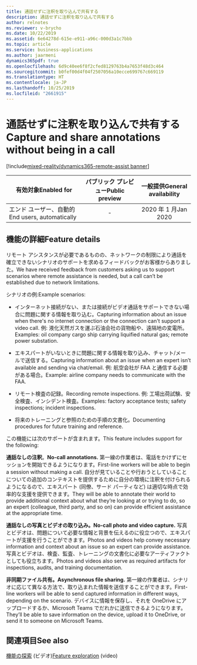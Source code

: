 ```yaml
---
title: 通話せずに注釈を取り込んで共有する
description: 通話せずに注釈を取り込んで共有する
author: relnotes
ms.reviewer: v-brycho
ms.date: 10/22/2019
ms.assetid: 6e64278d-615e-e911-a96c-000d3a1c7bbb
ms.topic: article
ms.service: business-applications
ms.author: jaarmeni
dynamics365pdf: true
ms.openlocfilehash: 6d9c40ee6f8f2cfed8129763b4a7653f48d3c464
ms.sourcegitcommit: b0fef00d4f04f2507056a10ecce699767c669119
ms.translationtype: HT
ms.contentlocale: ja-JP
ms.lasthandoff: 10/25/2019
ms.locfileid: "2661915"
---
```

# <a name="capture-and-share-annotations-without-being-in-a-call"></a><span data-ttu-id="869e1-103">通話せずに注釈を取り込んで共有する</span><span class="sxs-lookup"><span data-stu-id="869e1-103">Capture and share annotations without being in a call</span></span>
[!include[mixed-reality/dynamics365-remote-assist banner](../includes/mixed-reality/dynamics365-remote-assist.md)]

| <span data-ttu-id="869e1-104">有効対象</span><span class="sxs-lookup"><span data-stu-id="869e1-104">Enabled for</span></span>    |  <span data-ttu-id="869e1-105">パブリック プレビュー</span><span class="sxs-lookup"><span data-stu-id="869e1-105">Public preview</span></span> | <span data-ttu-id="869e1-106">一般提供</span><span class="sxs-lookup"><span data-stu-id="869e1-106">General availability</span></span> | 
| ---------- | :----------: |:----------: |
|<span data-ttu-id="869e1-107">エンド ユーザー、自動的</span><span class="sxs-lookup"><span data-stu-id="869e1-107">End users, automatically</span></span>|-| <span data-ttu-id="869e1-108">2020 年 1 月</span><span class="sxs-lookup"><span data-stu-id="869e1-108">Jan 2020</span></span>|






## <a name="feature-details"></a><span data-ttu-id="869e1-109">機能の詳細</span><span class="sxs-lookup"><span data-stu-id="869e1-109">Feature details</span></span>
<!--feature detail start -->
<span data-ttu-id="869e1-110">リモート アシスタンスが必要であるものの、ネットワークの制限により通話を確立できないシナリオのサポートを求めるフィードバックがお客様からありました。</span><span class="sxs-lookup"><span data-stu-id="869e1-110">We have received feedback from customers asking us to support scenarios where remote assistance is needed, but a call can’t be established due to network limitations.</span></span> 

<span data-ttu-id="869e1-111">シナリオの例:</span><span class="sxs-lookup"><span data-stu-id="869e1-111">Example scenarios:</span></span> 

-  <span data-ttu-id="869e1-112">インターネット接続がない、または接続がビデオ通話をサポートできない場合に問題に関する情報を取り込む。</span><span class="sxs-lookup"><span data-stu-id="869e1-112">Capturing information about an issue when there's no internet connection or the connection can't support a video call.</span></span> <span data-ttu-id="869e1-113">例: 液化天然ガスを運ぶ石油会社の貨物船や、遠隔地の変電所。</span><span class="sxs-lookup"><span data-stu-id="869e1-113">Examples: oil company cargo ship carrying liquified natural gas; remote power substation.</span></span>

-  <span data-ttu-id="869e1-114">エキスパートがいないときに問題に関する情報を取り込み、チャット/メールで送信する。</span><span class="sxs-lookup"><span data-stu-id="869e1-114">Capturing information about an issue when an expert isn’t available and sending via chat/email.</span></span> <span data-ttu-id="869e1-115">例: 航空会社が FAA と通信する必要がある場合。</span><span class="sxs-lookup"><span data-stu-id="869e1-115">Example: airline company needs to communicate with the FAA.</span></span>

-  <span data-ttu-id="869e1-116">リモート検査の記録。</span><span class="sxs-lookup"><span data-stu-id="869e1-116">Recording remote inspections.</span></span> <span data-ttu-id="869e1-117">例: 工場出荷試験、安全検査、インシデント検査。</span><span class="sxs-lookup"><span data-stu-id="869e1-117">Examples: factory acceptance tests; safety inspections; incident inspections.</span></span>

-  <span data-ttu-id="869e1-118">将来のトレーニングと参照のための手順の文書化。</span><span class="sxs-lookup"><span data-stu-id="869e1-118">Documenting procedures for future training and reference.</span></span>

<span data-ttu-id="869e1-119">この機能には次のサポートが含まれます。</span><span class="sxs-lookup"><span data-stu-id="869e1-119">This feature includes support for the following:</span></span>

<span data-ttu-id="869e1-120">**通話なしの注釈**。</span><span class="sxs-lookup"><span data-stu-id="869e1-120">**No-call annotations.**</span></span> <span data-ttu-id="869e1-121">第一線の作業者は、電話をかけずにセッションを開始できるようになります。</span><span class="sxs-lookup"><span data-stu-id="869e1-121">First-line workers will be able to begin a session without making a call.</span></span> <span data-ttu-id="869e1-122">自分が見ていることや行おうとしていることについての追加のコンテキストを提供するために自分の環境に注釈を付けられるようになるので、エキスパート (同僚、サード パーティなど) は適切な時点で効率的な支援を提供できます。</span><span class="sxs-lookup"><span data-stu-id="869e1-122">They will be able to annotate their world to provide additional context about what they’re looking at or trying to do, so an expert (colleague, third party, and so on) can provide efficient assistance at the appropriate time.</span></span> 

<span data-ttu-id="869e1-123">**通話なしの写真とビデオの取り込み。**</span><span class="sxs-lookup"><span data-stu-id="869e1-123">**No-call photo and video capture.**</span></span> <span data-ttu-id="869e1-124">写真とビデオは、問題について必要な情報と背景を伝えるのに役立つので、エキスパートが支援を行うことができます。</span><span class="sxs-lookup"><span data-stu-id="869e1-124">Photos and videos help convey necessary information and context about an issue so an expert can provide assistance.</span></span> <span data-ttu-id="869e1-125">写真とビデオは、検査、監査、トレーニングの文書化に必要なアーティファクトとしても役立ちます。</span><span class="sxs-lookup"><span data-stu-id="869e1-125">Photos and videos also serve as required artifacts for inspections, audits, and training documentation.</span></span>    

<span data-ttu-id="869e1-126">**非同期ファイル共有。**</span><span class="sxs-lookup"><span data-stu-id="869e1-126">**Asynchronous file sharing.**</span></span> <span data-ttu-id="869e1-127">第一線の作業者は、シナリオに応じて異なる方法で、取り込まれた情報を送信することができます。</span><span class="sxs-lookup"><span data-stu-id="869e1-127">First-line workers will be able to send captured information in different ways, depending on the scenario.</span></span> <span data-ttu-id="869e1-128">デバイスに情報を保存し、それを OneDrive にアップロードするか、Microsoft Teams でだれかに送信できるようになります。</span><span class="sxs-lookup"><span data-stu-id="869e1-128">They’ll be able to save information on the device, upload it to OneDrive, or send it to someone on Microsoft Teams.</span></span>
<!--feature detail end -->










## <a name="see-also"></a><span data-ttu-id="869e1-129">関連項目</span><span class="sxs-lookup"><span data-stu-id="869e1-129">See also</span></span>
<span data-ttu-id="869e1-130">[機能の探索](https://aka.ms/ROGRA19RW2ROV1) (ビデオ)</span><span class="sxs-lookup"><span data-stu-id="869e1-130">[Feature exploration](https://aka.ms/ROGRA19RW2ROV1) (video)</span></span>
